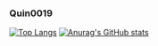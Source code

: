 ### Quin0019

<!--
**Quin0019/Quin0019** is a ✨ _special_ ✨ repository because its `README.md` (this file) appears on your GitHub profile.

Here are some ideas to get you started:

- 🔭 I’m currently working on ...
- 🌱 I’m currently learning ...
- 👯 I’m looking to collaborate on ...
- 🤔 I’m looking for help with ...
- 💬 Ask me about ...
- 📫 How to reach me: ...
- 😄 Pronouns: ...
- ⚡ Fun fact: ...
-->
[![Top Langs](https://github-readme-stats.vercel.app/api/top-langs/?username=1231)](https://github.com/anuraghazra/github-readme-stats)
[![Anurag's GitHub stats](https://github-readme-stats.vercel.app/api?username=Quin0019)](https://github.com/anuraghazra/github-readme-stats)
